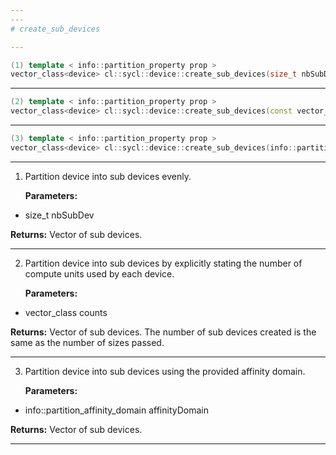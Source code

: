 ```yaml
---
---
# create_sub_devices

---
```


```cpp
(1) template < info::partition_property prop >
vector_class<device> cl::sycl::device::create_sub_devices(size_t nbSubDev) const
```

---

```cpp
(2) template < info::partition_property prop >
vector_class<device> cl::sycl::device::create_sub_devices(const vector_class< size_t > &counts) const
```

---

```cpp
(3) template < info::partition_property prop >
vector_class<device> cl::sycl::device::create_sub_devices(info::partition_affinity_domain affinityDomain) const
```

---

1. Partition device into sub devices evenly. 

   **Parameters:**

  * size_t nbSubDev

   

   **Returns:** Vector of sub devices. 

---

2. Partition device into sub devices by explicitly stating the number of compute units used by each device. 

   **Parameters:**

  * vector_class counts

   

   **Returns:** Vector of sub devices. The number of sub devices created is the same as the number of sizes passed. 

---

3. Partition device into sub devices using the provided affinity domain. 

   **Parameters:**

  * info::partition_affinity_domain affinityDomain

   

   **Returns:** Vector of sub devices. 

---

